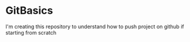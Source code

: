 # GitBasics
I'm creating this repository to understand how to push project on github if starting from scratch
